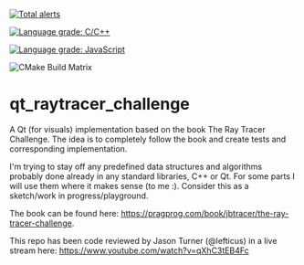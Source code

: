 [![Total alerts](https://img.shields.io/lgtm/alerts/g/tobiasmarciszko/qt_raytracer_challenge.svg?logo=lgtm&logoWidth=18)](https://lgtm.com/projects/g/tobiasmarciszko/qt_raytracer_challenge/alerts/)

[![Language grade: C/C++](https://img.shields.io/lgtm/grade/cpp/g/tobiasmarciszko/qt_raytracer_challenge.svg?logo=lgtm&logoWidth=18)](https://lgtm.com/projects/g/tobiasmarciszko/qt_raytracer_challenge/context:cpp)

[![Language grade: JavaScript](https://img.shields.io/lgtm/grade/javascript/g/tobiasmarciszko/qt_raytracer_challenge.svg?logo=lgtm&logoWidth=18)](https://lgtm.com/projects/g/tobiasmarciszko/qt_raytracer_challenge/context:javascript)

![CMake Build Matrix](https://github.com/tobiasmarciszko/qt_raytracer_challenge/workflows/CMake%20Build%20Matrix/badge.svg)

# qt_raytracer_challenge

A Qt (for visuals) implementation based on the book The Ray Tracer Challenge. The idea is to completely follow the book and create tests and corresponding implementation.

I'm trying to stay off any predefined data structures and algorithms probably done already in any standard libraries, C++ or Qt. For some parts I will use them where it makes sense (to me :). Consider this as a sketch/work in progress/playground.

The book can be found here: https://pragprog.com/book/jbtracer/the-ray-tracer-challenge. 

This repo has been code reviewed by Jason Turner (@lefticus) in a live stream here: https://www.youtube.com/watch?v=qXhC3tEB4Fc
